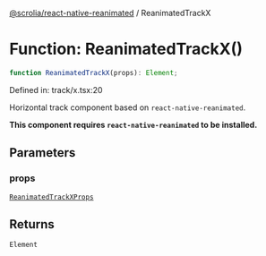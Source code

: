 [@scrolia/react-native-reanimated](../README.md) / ReanimatedTrackX

# Function: ReanimatedTrackX()

```ts
function ReanimatedTrackX(props): Element;
```

Defined in: track/x.tsx:20

Horizontal track component based on `react-native-reanimated`.

**This component requires `react-native-reanimated` to be installed.**

## Parameters

### props

[`ReanimatedTrackXProps`](../type-aliases/ReanimatedTrackXProps.md)

## Returns

`Element`
